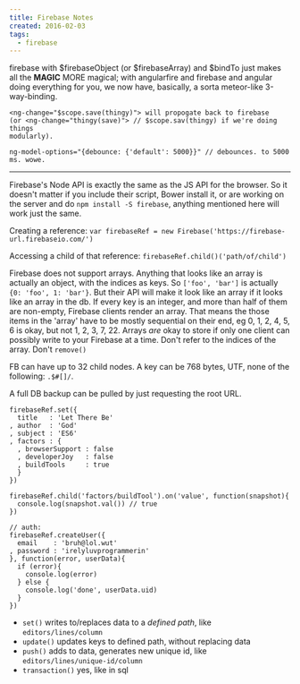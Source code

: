 ```yaml
---
title: Firebase Notes
created: 2016-02-03
tags:
  - firebase
---
```


firebase with $firebaseObject (or $firebaseArray) and $bindTo just makes all
the __MAGIC__ MORE magical; with angularfire and firebase and angular doing
everything for you, we now have, basically, a sorta meteor-like 3-way-binding.

```
<ng-change="$scope.save(thingy)"> will propogate back to firebase
(or <ng-change="thingy(save)"> // $scope.sav(thingy) if we're doing things
modularly).

ng-model-options="{debounce: {'default': 5000}}" // debounces. to 5000 ms. wowe.
```

--------

Firebase's Node API is exactly the same as the JS API for the browser. So it
doesn't matter if you include their script, Bower install it, or are working
on the server and do `npm install -S firebase`, anything mentioned here will
work just the same.

Creating a reference: `var firebaseRef = new
Firebase('https://firebase-url.firebaseio.com/')`

Accessing a child of that reference: `firebaseRef.child()('path/of/child')`

Firebase does not support arrays. Anything that looks like an array is
actually an object, with the indices as keys. So `['foo', 'bar']` is actually
`{0: 'foo', 1: 'bar'}`. But their API will make it look like an array if it
looks like an array in the db. If every key is an integer, and more than half
of them are non-empty, Firebase clients render an array. That means the those
items in the 'array' have to be mostly sequential on their end, eg 0, 1, 2, 4,
5, 6 is okay, but not 1, 2, 3, 7, 22. Arrays _are_ okay to store if only one
client can possibly write to your Firebase at a time. Don't refer to the
indices of the array. Don't `remove()`

FB can have up to 32 child nodes. A key can be 768 bytes, UTF, none of the
following: `.$#[]/`.

A full DB backup can be pulled by just requesting the root URL.

```
firebaseRef.set({
  title   : 'Let There Be'
, author  : 'God'
, subject : 'ES6'
, factors : {
  , browserSupport : false
  , developerJoy   : false
  , buildTools     : true
  }
})

firebaseRef.child('factors/buildTool').on('value', function(snapshot){
  console.log(snapshot.val()) // true
})

// auth:
firebaseRef.createUser({
  email    : 'bruh@lol.wut'
, password : 'irelyluvprogrammerin'
}, function(error, userData){
  if (error){
    console.log(error)
  } else {
    console.log('done', userData.uid)
  }
})
```

* `set()` writes to/replaces data to a _defined path_, like `editors/lines/column`
* `update()` updates keys to defined path, without replacing data
* `push()` adds to data, generates new unique id, like `editors/lines/unique-id/column`
* `transaction()` yes, like in sql
